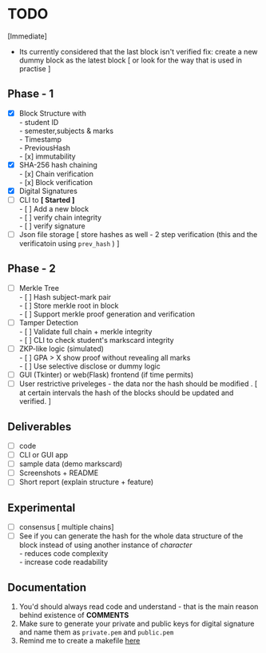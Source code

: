 # TODO 

[Immediate]
- Its currently considered that the last block isn't verified 
fix: create a new dummy block as the latest block [ or look for the way that is used in practise ]

## Phase - 1 
- [x] Block Structure with   
      - student ID   
      - semester,subjects & marks  
      - Timestamp  
      - PreviousHash  
      - [x] immutability
- [x] SHA-256 hash chaining   
      - [x] Chain verification   
      - [x] Block verification  
- [x] Digital Signatures
- [ ] CLI to **[ Started ]**    
      - [ ] Add a new block   
      - [ ] verify chain integrity  
      - [ ] verify signature   
- [ ] Json file storage  [ store hashes as well - 2 step verification (this and the verificatoin using ```prev_hash``` ) ]  

## Phase - 2 

- [ ] Merkle Tree  
      - [ ] Hash subject-mark pair  
      - [ ] Store merkle root in block   
      - [ ] Support merkle proof generation and verification   
- [ ] Tamper Detection   
      - [ ] Validate full chain + merkle integrity  
      - [ ] CLI to check student's markscard integrity  
- [ ] ZKP-like logic (simulated)  
      - [ ] GPA > X show proof without revealing all marks   
      - [ ] Use selective disclose or dummy logic   
- [ ] GUI (Tkinter) or web(Flask) frontend (if time permits)   
- [ ] User restrictive priveleges - the data nor the hash should be modified . [ at certain intervals the hash of the blocks should be updated and verified. ]  

## Deliverables 

- [ ] code 
- [ ] CLI or GUI app  
- [ ] sample data (demo markscard)  
- [ ] Screenshots + README  
- [ ] Short report (explain structure + feature)  

## Experimental 

- [ ] consensus  [ multiple chains]  
- [ ] See if you can generate the hash for the whole data structure of the block instead of using another instance of *character*  
      - reduces code complexity    
      - increase code readability  

## Documentation
1. You'd should always read code and understand - that is the main reason behind existence of **COMMENTS**
2. Make sure to generate your private and public keys for digital signature and name them as ```private.pem``` and ```public.pem```
3. Remind me to create a makefile [here](instagram.com/ksurajsingh_13)
